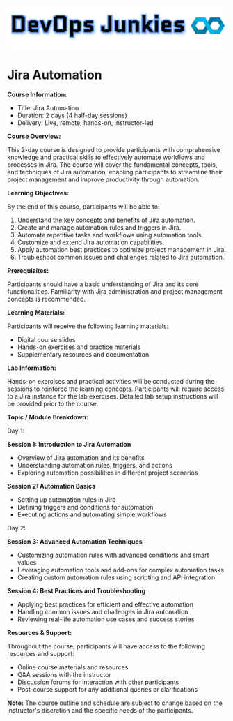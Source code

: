 [![DevOps Junkies](img/DevOpsJunkies_logo.png)](https://github.com/ProDataMan/DevOpsJunkies)
# Jira Automation

**Course Information:**

- Title: Jira Automation
- Duration: 2 days (4 half-day sessions)
- Delivery: Live, remote, hands-on, instructor-led

**Course Overview:**

This 2-day course is designed to provide participants with comprehensive knowledge and practical skills to effectively automate workflows and processes in Jira. The course will cover the fundamental concepts, tools, and techniques of Jira automation, enabling participants to streamline their project management and improve productivity through automation.

**Learning Objectives:**

By the end of this course, participants will be able to:

1. Understand the key concepts and benefits of Jira automation.
2. Create and manage automation rules and triggers in Jira.
3. Automate repetitive tasks and workflows using automation tools.
4. Customize and extend Jira automation capabilities.
5. Apply automation best practices to optimize project management in Jira.
6. Troubleshoot common issues and challenges related to Jira automation.

**Prerequisites:**

Participants should have a basic understanding of Jira and its core functionalities. Familiarity with Jira administration and project management concepts is recommended.

**Learning Materials:**

Participants will receive the following learning materials:

- Digital course slides
- Hands-on exercises and practice materials
- Supplementary resources and documentation

**Lab Information:**

Hands-on exercises and practical activities will be conducted during the sessions to reinforce the learning concepts. Participants will require access to a Jira instance for the lab exercises. Detailed lab setup instructions will be provided prior to the course.

**Topic / Module Breakdown:**

Day 1:

**Session 1: Introduction to Jira Automation**
- Overview of Jira automation and its benefits
- Understanding automation rules, triggers, and actions
- Exploring automation possibilities in different project scenarios

**Session 2: Automation Basics**
- Setting up automation rules in Jira
- Defining triggers and conditions for automation
- Executing actions and automating simple workflows

Day 2:

**Session 3: Advanced Automation Techniques**
- Customizing automation rules with advanced conditions and smart values
- Leveraging automation tools and add-ons for complex automation tasks
- Creating custom automation rules using scripting and API integration

**Session 4: Best Practices and Troubleshooting**
- Applying best practices for efficient and effective automation
- Handling common issues and challenges in Jira automation
- Reviewing real-life automation use cases and success stories

**Resources & Support:**

Throughout the course, participants will have access to the following resources and support:

- Online course materials and resources
- Q&A sessions with the instructor
- Discussion forums for interaction with other participants
- Post-course support for any additional queries or clarifications

**Note:** The course outline and schedule are subject to change based on the instructor's discretion and the specific needs of the participants.

